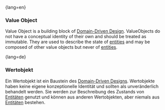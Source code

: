 {lang=en}
### Value Object

Value Object is a building block of [Domain-Driven Design](#term-DDD). ValueObjects do not have a conceptual identity of their own and should be treated as immutable. They are used to describe the state of [entities](#term-entity) and may be composed of other value objects but never of [entities](#term-entity).


{lang=de}
### Wertobjekt

Ein Wertobjekt ist ein Baustein des [Domain-Driven
Designs](#term-DDD). Wertobjekte haben keine eigene konzeptionelle
Identität und sollten als unveränderlich behandelt werden. Sie werden
zur Beschreibung des Zustands von [Entitäten](#term-entity) genutzt
und können aus anderen Wertobjekten, aber niemals aus
[Entitäten](#term-entity) bestehen.

